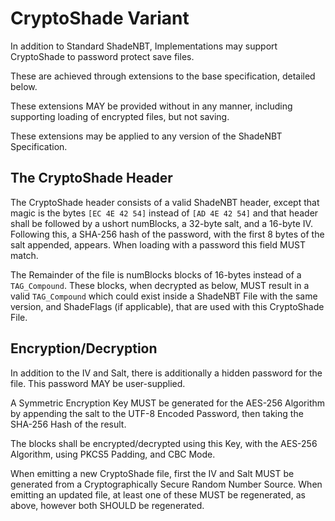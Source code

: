 # CryptoShade Variant 

In addition to Standard ShadeNBT, Implementations may support CryptoShade to password protect save files. 

These are achieved through extensions to the base specification, detailed below. 

These extensions MAY be provided without in any manner, including supporting loading of encrypted files, but not saving. 

These extensions may be applied to any version of the ShadeNBT Specification.

## The CryptoShade Header

The CryptoShade header consists of a valid ShadeNBT header, except that magic is the bytes `[EC 4E 42 54]` instead of `[AD 4E 42 54]` and that header shall be followed by a ushort numBlocks, a 32-byte salt, and a 16-byte IV. 
Following this, a SHA-256 hash of the password, with the first 8 bytes of the salt appended, appears. When loading with a password this field MUST match.

The Remainder of the file is numBlocks blocks of 16-bytes instead of a `TAG_Compound`. These blocks, when decrypted as below, MUST result in a valid `TAG_Compound` which could exist inside a ShadeNBT File with the same version, and ShadeFlags (if applicable), that are used with this CryptoShade File. 



## Encryption/Decryption

In addition to the IV and Salt, there is additionally a hidden password for the file. This password MAY be user-supplied. 

A Symmetric Encryption Key MUST be generated for the AES-256 Algorithm by appending the salt to the UTF-8 Encoded Password, then taking the SHA-256 Hash of the result. 

The blocks shall be encrypted/decrypted using this Key, with the AES-256 Algorithm, using PKCS5 Padding, and CBC Mode. 

When emitting a new CryptoShade file, first the IV and Salt MUST be generated from a Cryptographically Secure Random Number Source. When emitting an updated file, at least one of these MUST be regenerated, as above, however both SHOULD be regenerated.